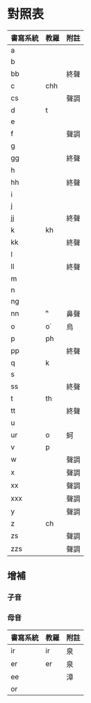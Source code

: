 # 對照表

| 書寫系統 | 教羅 | 附註 |
| --- | --- | --- |
| a |||
| b |||
| bb || 終聲 |
| c | chh | |
| cs | | 聲調 |
| d | t ||
| e |||
| f || 聲調 |
| g |||
| gg || 終聲 |
| h |||
| hh || 終聲 |
| i |||
| j |||
| jj || 終聲 |
| k | kh ||
| kk || 終聲 |
| l |||
| ll || 終聲 |
| m |||
| n |||
| ng |||
| nn | ⁿ | 鼻聲 |
| o | o͘ | 烏 |
| p | ph ||
| pp || 終聲 |
| q | k ||
| s |||
| ss || 終聲 |
| t | th ||
| tt || 終聲 |
| u |||
| ur | o | 蚵 |
| v | p | |
| w || 聲調 |
| x || 聲調 |
| xx || 聲調 |
| xxx || 聲調 |
| y || 聲調 |
| z | ch | |
| zs || 聲調 |
| zzs || 聲調 |

## 增補

### 子音

### 母音

| 書寫系統 | 教羅 | 附註 |
| --- | --- | --- |
| ir | ir | 泉 |
| er | er | 泉 |
| ee || 漳 |
| or |||
